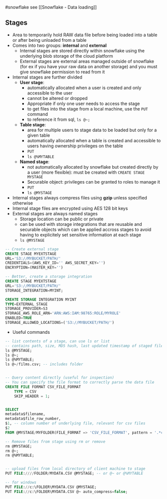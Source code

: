 #snowflake
see [[Snowflake - Data loading]]

## Stages

- Area to temporarily hold RAW data file before being loaded into a table or after being unloaded from a table
- Comes into two groups: **internal** and **external**
  - Internal stages are stored directly within snowflake using the underlying blob storage of the cloud platform
  - External stages are external areas managed outside of snowflake (for ex if you have your raw data on another storage) and you must give snowflake permission to read from it
- Internal stages are further divided
  - **User stage**:
    - automatically allocated when a user is created and only accessible to the user
    - cannot be altered or dropped
    - Appropriate if only one user needs to access the stage
    - to get files into the stage from a local machine, use the `PUT` command
    - to reference it from sql, `ls @~;`
  - **Table stage**:
    - area for multiple users to stage data to be loaded but only for a given table
    - automatically allocated when a table is created and accessible to users having ownership privileges on the table
    - `PUT`
    - `ls @%MYTABLE`
  - **Named stage**:
    - not automatically allocated by snowflake but created directly by a user (more flexible): must be created with `CREATE STAGE MYSTAGE`
    - Securable object: privileges can be granted to roles to manage it
    - `PUT`
    - `ls @MYSTAGE`
- Internal stages always compress files using **gzip** unless specified otherwise
- Internal stage files are encrypted using AES 128 bit keys
- External stages are always named stages
  - Storage location can be public or private
  - can be used with storage integrations that are reusable and securable objects which can be applied accross stages to avoid having to explicitely set sensitive information at each stage
  - `ls @MYSTAGE`

```sql
-- Create external stage
CREATE STAGE MYEXTSTAGE
URL='S3://MYBUCKET/PATH/'
CREDENTIALS=(AWS_KEY_ID='' AWS_SECRET_KEY='')
ENCRYPTION=(MASTER_KEY='')

-- Better, create a storage integration
CREATE STAGE MYEXTSTAGE
URL='S3://MYBUCKET/PATH/'
STORAGE_INTEGRATION=MYINT;

CREATE STORAGE INTEGRATION MYINT
TYPE=EXTERNAL_STAGE
STORAGE_PROVIDER=S3
STORAGE_AWS_ROLE_ARN='ARN:AWS:IAM:98765:ROLE/MYROLE'
ENABLED=TRUE
STORAGE_ALLOWED_LOCATIONS=('S3://MYBUCKET/PATH/')
```

- Useful commands

```sql
-- list contents of a stage, can use ls or list
-- contains path, size, MD5 hash, last updated timestamp of staged file
ls @MYSTAGE;
ls @~;
ls @%MYTABLE;
ls @~/films.csv; -- includes folder


-- Query content directly (useful for inspection)
-- You can specify the file format to correctly parse the data file
CREATE FILE FORMAT CSV_FILE_FORMAT
	TYPE = CSV
	SKIP_HEADER = 1;


SELECT
metadata$filename,
metadata$file_row_number,
$1, -- column number of underlying file, relevant for csv files
$2
FROM @MYSTAGE/MYFOLDER(FILE_FORMAT => 'CSV_FILE_FORMAT', pattern = '.*csv');

-- Remove files from stage using rm or remove
rm @MYSTAGE;
rm @~;
rm @%MYTABLE;


-- upload files from local directory of client machine to stage
PUT FILE:////FOLDER/MYDATA.CSV @MYSTAGE; -- or @~ or @%MYTABLE

-- for windows
PUT FILE://c:\FOLDER\MYDATA.CSV @MYSTAGE;
PUT FILE://c:\FOLDER\MYDATA.CSV @~ auto_compress=false;
```
